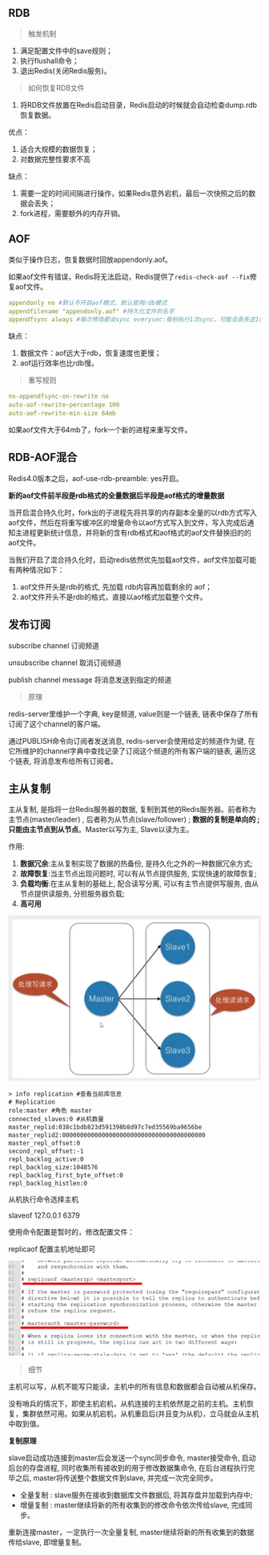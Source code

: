 ## RDB

> 触发机制

1. 满足配置文件中的save规则；
2. 执行flushall命令；
3. 退出Redis(关闭Redis服务)。

> 如何恢复RDB文件

1. 将RDB文件放置在Redis启动目录，Redis启动的时候就会自动检查dump.rdb恢复数据。

优点：

1. 适合大规模的数据恢复；
2. 对数据完整性要求不高

缺点：

1. 需要一定的时间间隔进行操作，如果Redis意外宕机，最后一次快照之后的数据会丢失；
2. fork进程，需要额外的内存开销。

## AOF

类似于操作日志，恢复数据时回放appendonly.aof。

如果aof文件有错误，Redis将无法启动，Redis提供了`redis-check-aof --fix`修复aof文件。

```yml
appendonly no #默认不开启aof模式，默认使用rdb模式
appendfilename "appendonly.aof" #持久化文件的名字
appendfsync always #每次修改都会sync everysec:每秒执行1次sync，可能会丢失这1秒的数据 no:操作系统自己同步数据
```

缺点：

1. 数据文件：aof远大于rdb，恢复速度也更慢；
2. aof运行效率也比rdb慢。

> 重写规则

```yml
no-appendfsync-on-rewrite no
auto-aof-rewrite-percentage 100
auto-aof-rewrite-min-size 64mb
```

如果aof文件大于64mb了，fork一个新的进程来重写文件。

## RDB-AOF混合

Redis4.0版本之后，aof-use-rdb-preamble: yes开启。

**新的aof文件前半段是rdb格式的全量数据后半段是aof格式的增量数据**

当开启混合持久化时，fork出的子进程先将共享的内存副本全量的以rdb方式写入aof文件，然后在将重写缓冲区的增量命令以aof方式写入到文件，写入完成后通知主进程更新统计信息，并将新的含有rdb格式和aof格式的aof文件替换旧的的aof文件。

当我们开启了混合持久化时，启动redis依然优先加载aof文件，aof文件加载可能有两种情况如下：

1. aof文件开头是rdb的格式, 先加载 rdb内容再加载剩余的 aof；
2. aof文件开头不是rdb的格式，直接以aof格式加载整个文件。

## 发布订阅

subscribe channel 订阅频道

unsubscribe channel 取消订阅频道

publish channel message 将消息发送到指定的频道

> 原理

redis-server里维护一个字典, key是频道, value则是一个链表, 链表中保存了所有订阅了这个channel的客户端。

通过PUBLISH命令向订阅者发送消息, redis-server会使用给定的频道作为键, 在它所维护的channel字典中查找记录了订阅这个频道的所有客户端的链表, 遍历这个链表, 将消息发布给所有订阅者。

## 主从复制

主从复制, 是指将一台Redis服务器的数据, 复制到其他的Redis服务器。前者称为主节点(master/leader) , 后者称为从节点(slave/follower) ; **数据的复制是单向的 ; 只能由主节点到从节点**。Master以写为主, Slave以读为主。

作用:

1. **数据冗余**:主从复制实现了数据的热备份, 是持久化之外的一种数据冗余方式;
2. **故障恢复**:当主节点出现问题时, 可以有从节点提供服务, 实现快速的故障恢复;
3. **负载均衡**:在主从复制的基础上, 配合读写分离, 可以有主节点提供写服务, 由从节点提供读服务, 分担服务器负载;
4. **高可用**

![](img/image-20220215224640520.png)

```shell
> info replication #查看当前库信息
# Replication
role:master #角色 master
connected_slaves:0 #从机数量
master_replid:038c1bdb823d591398b8d97c7ed35569ba9656be
master_replid2:0000000000000000000000000000000000000000
master_repl_offset:0
second_repl_offset:-1
repl_backlog_active:0
repl_backlog_size:1048576
repl_backlog_first_byte_offset:0
repl_backlog_histlen:0
```

从机执行命令选择主机

slaveof 127.0.0.1 6379

使用命令配置是暂时的，修改配置文件：

replicaof 配置主机地址即可

![](img/230314.png)

> 细节

主机可以写，从机不能写只能读，主机中的所有信息和数据都会自动被从机保存。

没有哨兵的情况下，即使主机宕机，从机连接的主机依然是之前的主机。主机恢复，集群依然可用。如果从机宕机，从机重启后(并且变为从机)，立马就会从主机中取到值。

**复制原理**

slave启动成功连接到master后会发送一个sync同步命令, master接受命令, 启动后台的存盘进程, 同时收集所有接收到的用于修改数据集命令, 在后台进程执行完毕之后, master将传送整个数据文件到slave, 并完成一次完全同步。

- 全量复制 : slave服务在接收到数据库文件数据后, 将其存盘并加载到内存中;
- 增量复制 : master继续将新的所有收集到的修改命令依次传给slave, 完成同步。

重新连接master，一定执行一次全量复制, master继续将新的所有收集到的数据传给slave, 即增量复制。

